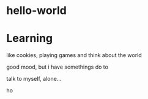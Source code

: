 # hello-world

 # Learning 

like cookies, playing games and think about the world

good mood, but i have somethings do to

talk to myself, alone...

ho
